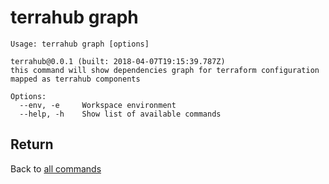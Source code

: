 # terrahub graph

```text
Usage: terrahub graph [options]

terrahub@0.0.1 (built: 2018-04-07T19:15:39.787Z)
this command will show dependencies graph for terraform configuration mapped as terrahub components

Options:
  --env, -e     Workspace environment
  --help, -h    Show list of available commands
```


## Return

Back to [all commands](README.md)
